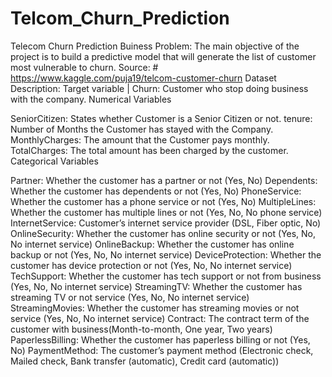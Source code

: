# Telcom_Churn_Prediction
Telecom Churn Prediction
Buiness Problem: The main objective of the project is to build a predictive model that will generate the list of customer most vulnerable to churn.
Source: # https://www.kaggle.com/puja19/telcom-customer-churn
Dataset Description:
Target variable | Churn: Customer who stop doing business with the company.
Numerical Variables

SeniorCitizen: States whether Customer is a Senior Citizen or not.
tenure: Number of Months the Customer has stayed with the Company.
MonthlyCharges: The amount that the Customer pays monthly.
TotalCharges: The total amount has been charged by the customer.
Categorical Variables

Partner: Whether the customer has a partner or not (Yes, No)
Dependents: Whether the customer has dependents or not (Yes, No)
PhoneService: Whether the customer has a phone service or not (Yes, No)
MultipleLines: Whether the customer has multiple lines or not (Yes, No, No phone service)
InternetService: Customer’s internet service provider (DSL, Fiber optic, No)
OnlineSecurity: Whether the customer has online security or not (Yes, No, No internet service)
OnlineBackup: Whether the customer has online backup or not (Yes, No, No internet service)
DeviceProtection: Whether the customer has device protection or not (Yes, No, No internet service)
TechSupport: Whether the customer has tech support or not from business (Yes, No, No internet service)
StreamingTV: Whether the customer has streaming TV or not service (Yes, No, No internet service)
StreamingMovies: Whether the customer has streaming movies or not service (Yes, No, No internet service)
Contract: The contract term of the customer with business(Month-to-month, One year, Two years)
PaperlessBilling: Whether the customer has paperless billing or not (Yes, No)
PaymentMethod: The customer’s payment method (Electronic check, Mailed check, Bank transfer (automatic), Credit card (automatic))
